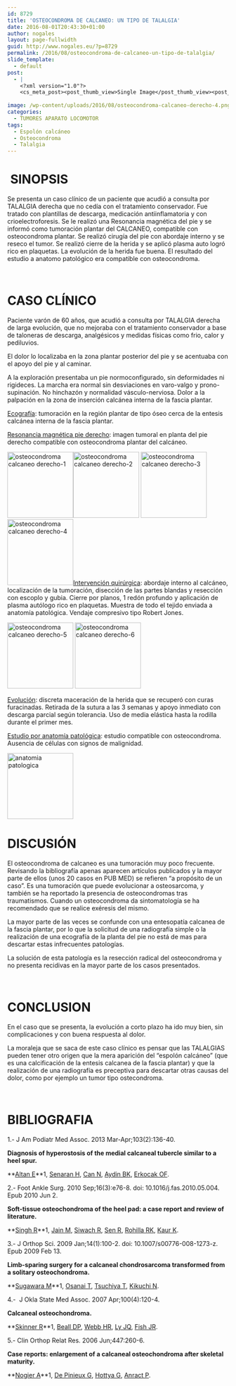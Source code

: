 ```yaml
---
id: 8729
title: 'OSTEOCONDROMA DE CALCANEO: UN TIPO DE TALALGIA'
date: 2016-08-01T20:43:30+01:00
author: nogales
layout: page-fullwidth
guid: http://www.nogales.eu/?p=8729
permalink: /2016/08/osteocondroma-de-calcaneo-un-tipo-de-talalgia/
slide_template:
  - default
post:
  - |
    <?xml version="1.0"?>
    <cs_meta_post><post_thumb_view>Single Image</post_thumb_view><post_featured_image_as_thumbnail/><post_thumb_audio/><post_thumb_video/><post_thumb_slider/><post_thumb_slider_type/><inside_post_thumb_view>Single Image</inside_post_thumb_view><inside_post_featured_image_as_thumbnail/><inside_post_thumb_audio/><inside_post_thumb_video/><inside_post_thumb_slider/><inside_post_thumb_slider_type/><post_social_sharing>on</post_social_sharing><post_author_info_show>on</post_author_info_show><post_tags_show>on</post_tags_show><post_attachment_show>on</post_attachment_show><page_title/><page_sub_title/><page_subheader_color/><page_subheader_font_color/><header_banner_style>default_header</header_banner_style><header_banner_image/><header_banner_flex_slider>blog</header_banner_flex_slider><custom_slider_id/><sidebar_layout><cs_layout/></sidebar_layout></cs_meta_post>
    
image: /wp-content/uploads/2016/08/osteocondroma-calcaneo-derecho-4.png
categories:
  - TUMORES APARATO LOCOMOTOR
tags:
  - Espolón calcáneo
  - Osteocondroma
  - Talalgia
---
```

#  SINOPSIS

Se presenta un caso clínico de un paciente que acudió a consulta por TALALGIA derecha que no cedía con el tratamiento conservador. Fue tratado con plantillas de descarga, medicación antiinflamatoria y con crioelectroforesis. Se le realizó una Resonancia magnética del pie y se informó como tumoración plantar del CALCANEO, compatible con osteocondroma plantar. Se realizó cirugía del pie con abordaje interno y se reseco el tumor. Se realizó cierre de la herida y se aplicó plasma auto logró rico en plaquetas. La evolución de la herida fue buena. El resultado del estudio a anatomo patológico era compatible con osteocondroma.

&nbsp;

# CASO CLÍNICO

Paciente varón de 60 años, que acudió a consulta por TALALGIA derecha de larga evolución, que no mejoraba con el tratamiento conservador a base de taloneras de descarga, analgésicos y medidas físicas como frio, calor y pediluvios.

El dolor lo localizaba en la zona plantar posterior del pie y se acentuaba con el apoyo del pie y al caminar.

A la exploración presentaba un pie normoconfigurado, sin deformidades ni rigideces. La marcha era normal sin desviaciones en varo-valgo y prono-supinación. No hinchazón y normalidad vásculo-nerviosa. Dolor a la palpación en la zona de inserción calcánea interna de la fascia plantar.

<span style="text-decoration: underline;">Ecografía</span>: tumoración en la región plantar de tipo óseo cerca de la entesis calcánea interna de la fascia plantar.

<span style="text-decoration: underline;">Resonancia magnética pie derecho</span>: imagen tumoral en planta del pie derecho compatible con osteocondroma plantar del calcáneo.

[<img loading="lazy" class="aligncenter size-thumbnail wp-image-8730" src="http://www.nogales.eu/wp-content/uploads/2016/08/osteocondroma-calcaneo-derecho-1-150x150.png" alt="osteocondroma calcaneo derecho-1" width="150" height="150" />](http://www.nogales.eu/wp-content/uploads/2016/08/osteocondroma-calcaneo-derecho-1.png)[<img loading="lazy" class="aligncenter size-thumbnail wp-image-8731" src="http://www.nogales.eu/wp-content/uploads/2016/08/osteocondroma-calcaneo-derecho-2-150x150.png" alt="osteocondroma calcaneo derecho-2" width="150" height="150" />](http://www.nogales.eu/wp-content/uploads/2016/08/osteocondroma-calcaneo-derecho-2.png) [<img loading="lazy" class="aligncenter size-thumbnail wp-image-8732" src="http://www.nogales.eu/wp-content/uploads/2016/08/osteocondroma-calcaneo-derecho-3-150x150.png" alt="osteocondroma calcaneo derecho-3" width="150" height="150" />](http://www.nogales.eu/wp-content/uploads/2016/08/osteocondroma-calcaneo-derecho-3.png) [<img loading="lazy" class="aligncenter size-thumbnail wp-image-8733" src="http://www.nogales.eu/wp-content/uploads/2016/08/osteocondroma-calcaneo-derecho-4-150x150.png" alt="osteocondroma calcaneo derecho-4" width="150" height="150" />](http://www.nogales.eu/wp-content/uploads/2016/08/osteocondroma-calcaneo-derecho-4.png)<span style="text-decoration: underline;">Intervención quirúrgica</span>: abordaje interno al calcáneo, localización de la tumoración, disección de las partes blandas y resección con escoplo y gubia. Cierre por planos, 1 redón profundo y aplicación de plasma autólogo rico en plaquetas. Muestra de todo el tejido enviada a anatomía patológica. Vendaje compresivo tipo Robert Jones.

[<img loading="lazy" class="aligncenter size-thumbnail wp-image-8734" src="http://www.nogales.eu/wp-content/uploads/2016/08/osteocondroma-calcaneo-derecho-5-150x150.png" alt="osteocondroma calcaneo derecho-5" width="150" height="150" />](http://www.nogales.eu/wp-content/uploads/2016/08/osteocondroma-calcaneo-derecho-5.png) [<img loading="lazy" class="aligncenter size-thumbnail wp-image-8735" src="http://www.nogales.eu/wp-content/uploads/2016/08/osteocondroma-calcaneo-derecho-6-150x150.png" alt="osteocondroma calcaneo derecho-6" width="150" height="150" />](http://www.nogales.eu/wp-content/uploads/2016/08/osteocondroma-calcaneo-derecho-6.png)

<span style="text-decoration: underline;">Evolución</span>: discreta maceración de la herida que se recuperó con curas furacinadas. Retirada de la sutura a las 3 semanas y apoyo inmediato con descarga parcial según tolerancia. Uso de media elástica hasta la rodilla durante el primer mes.

<span style="text-decoration: underline;">Estudio por anatomía patológica</span>: estudio compatible con osteocondroma. Ausencia de células con signos de malignidad.

[<img loading="lazy" class="aligncenter size-thumbnail wp-image-8736" src="http://www.nogales.eu/wp-content/uploads/2016/08/anatomia-patologica-150x150.jpg" alt="anatomia patologica" width="150" height="150" />](http://www.nogales.eu/wp-content/uploads/2016/08/anatomia-patologica.jpg)

# DISCUSIÓN

El osteocondroma de calcaneo es una tumoración muy poco frecuente. Revisando la bibliografía apenas aparecen artículos publicados y la mayor parte de ellos (unos 20 casos en PUB MED) se refieren “a propósito de un caso”. Es una tumoración que puede evolucionar a osteosarcoma, y también se ha reportado la presencia de osteocondromas tras traumatismos. Cuando un osteocondroma da sintomatología se ha recomendado que se realice exéresis del mismo.

La mayor parte de las veces se confunde con una entesopatía calcanea de la fascia plantar, por lo que la solicitud de una radiografía simple o la realización de una ecografía de la planta del pie no está de mas para descartar estas infrecuentes patologías.

La solución de esta patología es la resección radical del osteocondroma y no presenta recidivas en la mayor parte de los casos presentados.

&nbsp;

# CONCLUSION

En el caso que se presenta, la evolución a corto plazo ha ido muy bien, sin complicaciones y con buena respuesta al dolor.

La moraleja que se saca de este caso clínico es pensar que las TALALGIAS pueden tener otro origen que la mera aparición del “espolón calcáneo” (que es una calcificación de la entesis calcanea de la fascia plantar) y que la realización de una radiografía es preceptiva para descartar otras causas del dolor, como por ejemplo un tumor tipo ostecondroma.

&nbsp;

# BIBLIOGRAFIA

1.- J Am Podiatr Med Assoc. 2013 Mar-Apr;103(2):136-40.

**Diagnosis of hyperostosis of the medial calcaneal tubercle similar to a heel spur.**

**[Altan E](http://www.ncbi.nlm.nih.gov/pubmed/?term=Altan%20E%5BAuthor%5D&cauthor=true&cauthor_uid=23536504)**1, [Senaran H](http://www.ncbi.nlm.nih.gov/pubmed/?term=Senaran%20H%5BAuthor%5D&cauthor=true&cauthor_uid=23536504), [Can N](http://www.ncbi.nlm.nih.gov/pubmed/?term=Can%20N%5BAuthor%5D&cauthor=true&cauthor_uid=23536504), [Aydin BK](http://www.ncbi.nlm.nih.gov/pubmed/?term=Aydin%20BK%5BAuthor%5D&cauthor=true&cauthor_uid=23536504), [Erkocak OF](http://www.ncbi.nlm.nih.gov/pubmed/?term=Erkocak%20OF%5BAuthor%5D&cauthor=true&cauthor_uid=23536504).

2.- Foot Ankle Surg. 2010 Sep;16(3):e76-8. doi: 10.1016/j.fas.2010.05.004. Epub 2010 Jun 2.

**Soft-tissue osteochondroma of the heel pad: a case report and review of literature.**

**[Singh R](http://www.ncbi.nlm.nih.gov/pubmed/?term=Singh%20R%5BAuthor%5D&cauthor=true&cauthor_uid=20655006)**1, [Jain M](http://www.ncbi.nlm.nih.gov/pubmed/?term=Jain%20M%5BAuthor%5D&cauthor=true&cauthor_uid=20655006), [Siwach R](http://www.ncbi.nlm.nih.gov/pubmed/?term=Siwach%20R%5BAuthor%5D&cauthor=true&cauthor_uid=20655006), [Sen R](http://www.ncbi.nlm.nih.gov/pubmed/?term=Sen%20R%5BAuthor%5D&cauthor=true&cauthor_uid=20655006), [Rohilla RK](http://www.ncbi.nlm.nih.gov/pubmed/?term=Rohilla%20RK%5BAuthor%5D&cauthor=true&cauthor_uid=20655006), [Kaur K](http://www.ncbi.nlm.nih.gov/pubmed/?term=Kaur%20K%5BAuthor%5D&cauthor=true&cauthor_uid=20655006).

3.- J Orthop Sci. 2009 Jan;14(1):100-2. doi: 10.1007/s00776-008-1273-z. Epub 2009 Feb 13.

**Limb-sparing surgery for a calcaneal chondrosarcoma transformed from a solitary osteochondroma.**

**[Sugawara M](http://www.ncbi.nlm.nih.gov/pubmed/?term=Sugawara%20M%5BAuthor%5D&cauthor=true&cauthor_uid=19214695)**1, [Osanai T](http://www.ncbi.nlm.nih.gov/pubmed/?term=Osanai%20T%5BAuthor%5D&cauthor=true&cauthor_uid=19214695), [Tsuchiya T](http://www.ncbi.nlm.nih.gov/pubmed/?term=Tsuchiya%20T%5BAuthor%5D&cauthor=true&cauthor_uid=19214695), [Kikuchi N](http://www.ncbi.nlm.nih.gov/pubmed/?term=Kikuchi%20N%5BAuthor%5D&cauthor=true&cauthor_uid=19214695).

4.-  J Okla State Med Assoc. 2007 Apr;100(4):120-4.

**Calcaneal osteochondroma.**

**[Skinner R](http://www.ncbi.nlm.nih.gov/pubmed/?term=Skinner%20R%5BAuthor%5D&cauthor=true&cauthor_uid=17476996)**1, [Beall DP](http://www.ncbi.nlm.nih.gov/pubmed/?term=Beall%20DP%5BAuthor%5D&cauthor=true&cauthor_uid=17476996), [Webb HR](http://www.ncbi.nlm.nih.gov/pubmed/?term=Webb%20HR%5BAuthor%5D&cauthor=true&cauthor_uid=17476996), [Ly JQ](http://www.ncbi.nlm.nih.gov/pubmed/?term=Ly%20JQ%5BAuthor%5D&cauthor=true&cauthor_uid=17476996), [Fish JR](http://www.ncbi.nlm.nih.gov/pubmed/?term=Fish%20JR%5BAuthor%5D&cauthor=true&cauthor_uid=17476996).

5.- Clin Orthop Relat Res. 2006 Jun;447:260-6.

**Case reports: enlargement of a calcaneal osteochondroma after skeletal maturity.**

**[Nogier A](http://www.ncbi.nlm.nih.gov/pubmed/?term=Nogier%20A%5BAuthor%5D&cauthor=true&cauthor_uid=16741480)**1, [De Pinieux G](http://www.ncbi.nlm.nih.gov/pubmed/?term=De%20Pinieux%20G%5BAuthor%5D&cauthor=true&cauthor_uid=16741480), [Hottya G](http://www.ncbi.nlm.nih.gov/pubmed/?term=Hottya%20G%5BAuthor%5D&cauthor=true&cauthor_uid=16741480), [Anract P](http://www.ncbi.nlm.nih.gov/pubmed/?term=Anract%20P%5BAuthor%5D&cauthor=true&cauthor_uid=16741480).

&nbsp;